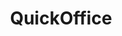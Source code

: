 ---
ee_id: '4228'
site: '1'
type: '2'
long_id: 2013-196 QuickOffice
url: 2013-196-quickoffice
title: QuickOffice
year: '2013'
medium: 'Samsung Galaxy Tab 3 (SM-T310), three HTC Wildfile S (Metro PCS) cell phones,
  two Samsung Galaxy Prevail II cell phones, cell phone display security devices,
  table, twist ties, Super Mario Clouds (2002-) & F1 Racer (2004) aka Super Landscape
  #1 (2005) Nintendo Entertainment System .nes Roms, Android OS Nintendo Entertainment
  System emulators'
commission:
dims:
pitch: 'Re-staging of my old(ish) NES works on emulators running on cell phones. Actually,...
  re-staging of Super Landscape #1 which is Super Mario Clouds and F1 Racer smashed
  together into a nu work. On and on,...'
ps:
live_url:
related: |-
  [185] [2005-021-super-landscape-1] 2005-021 Super Landscape #1
  [4173] [2014-121-room-for-squares] 2014-121 Room for Squares
  [4281] [2015-068-quickoffice] 2015-068 QuickOffice
youtube:
imgs: quickoffice-2013-196-detail-Heart-02-database-SM.jpg,quickoffice-2013-196-detail-Heart-01-database-SM.jpg,quickoffice-2013-196-install-Heart-01-database-SM.jpg
subheading:
display_year: '2013'
download:
add_credit:
add_credits:
related_code:
layout: things-i-made
---